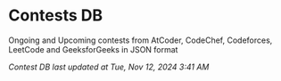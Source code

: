 # Contests DB

Ongoing and Upcoming contests from AtCoder, CodeChef, Codeforces, LeetCode and GeeksforGeeks in JSON format

*Contest DB last updated at Tue, Nov 12, 2024 3:41 AM*  
